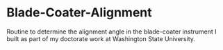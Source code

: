 # Blade-Coater-Alignment
Routine to determine the alignment angle in the blade-coater instrument I built as part of my doctorate work at Washington State University.
